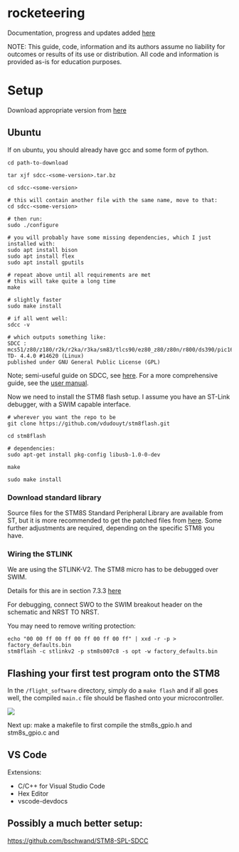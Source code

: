 # rocketeering
Documentation, progress and updates added [here](https://shaunlowis.github.io/rocketeering/)

NOTE: This guide, code, information and its authors assume no liability for outcomes or results of its use or distribution. All code and information is provided as-is for education purposes.

# Setup

Download appropriate version from [here](https://sourceforge.net/projects/sdcc/)


## Ubuntu

If on ubuntu, you should already have gcc and some form of python.

```
cd path-to-download

tar xjf sdcc-<some-version>.tar.bz

cd sdcc-<some-version>

# this will contain another file with the same name, move to that:
cd sdcc-<some-version>

# then run:
sudo ./configure

# you will probably have some missing dependencies, which I just installed with:
sudo apt install bison
sudo apt install flex
sudo apt install gputils

# repeat above until all requirements are met
# this will take quite a long time
make

# slightly faster
sudo make install

# if all went well:
sdcc -v

# which outputs something like:
SDCC : mcs51/z80/z180/r2k/r2ka/r3ka/sm83/tlcs90/ez80_z80/z80n/r800/ds390/pic16/pic14/TININative/ds400/hc08/s08/stm8/pdk13/pdk14/pdk15/mos6502/mos65c02 TD- 4.4.0 #14620 (Linux)
published under GNU General Public License (GPL)
```

Note; semi-useful guide on SDCC, see [here](https://martyn.welchs.me.uk/posts/installing-and-using-sdcc-on-linux/). For a more comprehensive guide, see the [user manual](https://sdcc.sourceforge.net/doc/sdccman.pdf).

Now we need to install the STM8 flash setup. I assume you have an ST-Link debugger, with a SWIM capable interface.
```
# wherever you want the repo to be
git clone https://github.com/vdudouyt/stm8flash.git

cd stm8flash

# dependencies:
sudo apt-get install pkg-config libusb-1.0-0-dev

make

sudo make install
```

### Download standard library
Source files for the STM8S Standard Peripheral Library are available from ST,
but it is more recommended to get the patched files from [here](https://github.com/roshbaby/stm8s-sdcc). Some further adjustments are required, depending on the
specific STM8 you have.

### Wiring the STLINK
We are using the STLINK-V2. The STM8 micro has to be debugged over SWIM.

Details for this are in section 7.3.3 [here](https://www.st.com/resource/en/user_manual/um2448-stlinkv3set-debuggerprogrammer-for-stm8-and-stm32-stmicroelectronics.pdf)

For debugging, connect SWO to the SWIM breakout header on the schematic and NRST TO NRST.

You may need to remove writing protection:

```
echo "00 00 ff 00 ff 00 ff 00 ff 00 ff" | xxd -r -p > factory_defaults.bin
stm8flash -c stlinkv2 -p stm8s007c8 -s opt -w factory_defaults.bin
```

## Flashing your first test program onto the STM8

In the `/flight_software` directory, simply do a `make flash` and if all goes well,
the compiled `main.c` file should be flashed onto your microcontroller.

![](img/fc_blink.gif)

Next up: make a makefile to first compile the stm8s_gpio.h and stm8s_gpio.c and 

## VS Code

Extensions:

- C/C++ for Visual Studio Code
- Hex Editor
- vscode-devdocs

## Possibly a much better setup:
https://github.com/bschwand/STM8-SPL-SDCC